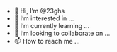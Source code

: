 - 👋 Hi, I’m @23ghs
- 👀 I’m interested in ...
- 🌱 I’m currently learning ...
- 💞️ I’m looking to collaborate on ...
- 📫 How to reach me ...

<!---
23ghs/23ghs is a ✨ special ✨ repository because its `README.md` (this file) appears on your GitHub profile.
You can click the Preview link to take a look at your changes.
--->
